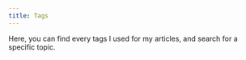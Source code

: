 ```yaml
---
title: Tags
---
```


Here, you can find every tags I used for my articles, and search for a specific topic.

